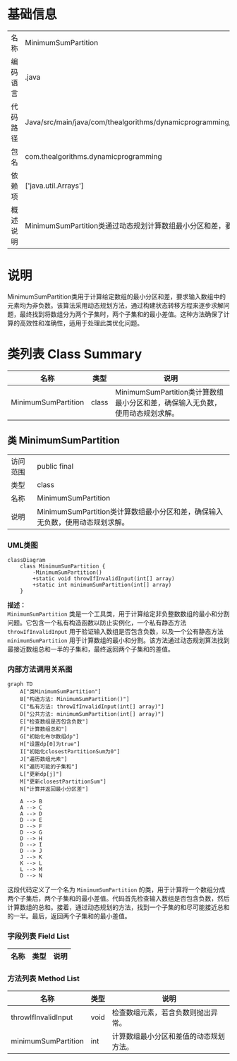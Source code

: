 # 基础信息

|      |      |
|------|------|
| 名称 | MinimumSumPartition |
| 编码语言 | .java |
| 代码路径 | Java/src/main/java/com/thealgorithms/dynamicprogramming/MinimumSumPartition.java |
| 包名 | com.thealgorithms.dynamicprogramming |
| 依赖项 | ['java.util.Arrays'] |
| 概述说明 | MinimumSumPartition类通过动态规划计算数组最小分区和差，要求输入无负数。 |

# 说明

MinimumSumPartition类用于计算给定数组的最小分区和差，要求输入数组中的元素均为非负数。该算法采用动态规划方法，通过构建状态转移方程来逐步求解问题，最终找到将数组分为两个子集时，两个子集和的最小差值。这种方法确保了计算的高效性和准确性，适用于处理此类优化问题。

# 类列表 Class Summary

| 名称   | 类型  | 说明 |
|-------|------|-------------|
| MinimumSumPartition | class | MinimumSumPartition类计算数组最小分区和差，确保输入无负数，使用动态规划求解。 |



## 类 MinimumSumPartition

|      |      |
|------|------|
| 访问范围 | public final |
| 类型 | class |
| 名称 | MinimumSumPartition |
| 说明 | MinimumSumPartition类计算数组最小分区和差，确保输入无负数，使用动态规划求解。 |


### UML类图

```mermaid
classDiagram
    class MinimumSumPartition {
        -MinimumSumPartition()
        +static void throwIfInvalidInput(int[] array)
        +static int minimumSumPartition(int[] array)
    }
```

**描述：**  
`MinimumSumPartition` 类是一个工具类，用于计算给定非负整数数组的最小和分割问题。它包含一个私有构造函数以防止实例化，一个私有静态方法 `throwIfInvalidInput` 用于验证输入数组是否包含负数，以及一个公有静态方法 `minimumSumPartition` 用于计算数组的最小和分割。该方法通过动态规划算法找到最接近数组总和一半的子集和，最终返回两个子集和的差值。


### 内部方法调用关系图

```mermaid
graph TD
    A["类MinimumSumPartition"]
    B["构造方法: MinimumSumPartition()"]
    C["私有方法: throwIfInvalidInput(int[] array)"]
    D["公共方法: minimumSumPartition(int[] array)"]
    E["检查数组是否包含负数"]
    F["计算数组总和"]
    G["初始化布尔数组dp"]
    H["设置dp[0]为true"]
    I["初始化closestPartitionSum为0"]
    J["遍历数组元素"]
    K["遍历可能的子集和"]
    L["更新dp[j]"]
    M["更新closestPartitionSum"]
    N["计算并返回最小分区差"]

    A --> B
    A --> C
    A --> D
    D --> E
    D --> F
    D --> G
    D --> H
    D --> I
    D --> J
    J --> K
    K --> L
    L --> M
    D --> N
```

这段代码定义了一个名为 `MinimumSumPartition` 的类，用于计算将一个数组分成两个子集后，两个子集和的最小差值。代码首先检查输入数组是否包含负数，然后计算数组的总和。接着，通过动态规划的方法，找到一个子集的和尽可能接近总和的一半。最后，返回两个子集和的最小差值。

### 字段列表 Field List

| 名称  | 类型  | 说明 |
|-------|-------|------|

### 方法列表 Method List

| 名称  | 类型  | 说明 |
|-------|-------|------|
| throwIfInvalidInput | void | 检查数组元素，若含负数则抛出异常。 |
| minimumSumPartition | int | 计算数组最小分区和差值的动态规划方法。 |




